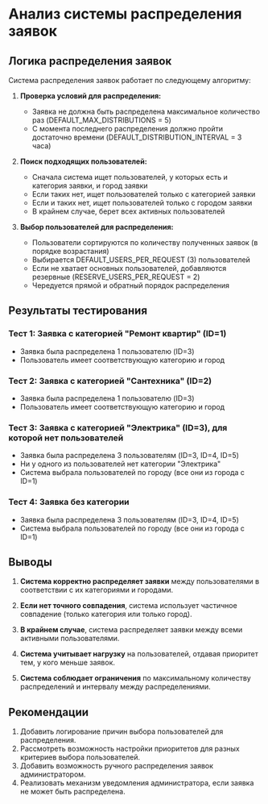 # Анализ системы распределения заявок

## Логика распределения заявок

Система распределения заявок работает по следующему алгоритму:

1. **Проверка условий для распределения:**
   - Заявка не должна быть распределена максимальное количество раз (DEFAULT_MAX_DISTRIBUTIONS = 5)
   - С момента последнего распределения должно пройти достаточно времени (DEFAULT_DISTRIBUTION_INTERVAL = 3 часа)

2. **Поиск подходящих пользователей:**
   - Сначала система ищет пользователей, у которых есть и категория заявки, и город заявки
   - Если таких нет, ищет пользователей только с категорией заявки
   - Если и таких нет, ищет пользователей только с городом заявки
   - В крайнем случае, берет всех активных пользователей

3. **Выбор пользователей для распределения:**
   - Пользователи сортируются по количеству полученных заявок (в порядке возрастания)
   - Выбирается DEFAULT_USERS_PER_REQUEST (3) пользователей
   - Если не хватает основных пользователей, добавляются резервные (RESERVE_USERS_PER_REQUEST = 2)
   - Чередуется прямой и обратный порядок распределения

## Результаты тестирования

### Тест 1: Заявка с категорией "Ремонт квартир" (ID=1)
- Заявка была распределена 1 пользователю (ID=3)
- Пользователь имеет соответствующую категорию и город

### Тест 2: Заявка с категорией "Сантехника" (ID=2)
- Заявка была распределена 1 пользователю (ID=3)
- Пользователь имеет соответствующую категорию и город

### Тест 3: Заявка с категорией "Электрика" (ID=3), для которой нет пользователей
- Заявка была распределена 3 пользователям (ID=3, ID=4, ID=5)
- Ни у одного из пользователей нет категории "Электрика"
- Система выбрала пользователей по городу (все они из города с ID=1)

### Тест 4: Заявка без категории
- Заявка была распределена 3 пользователям (ID=3, ID=4, ID=5)
- Система выбрала пользователей по городу (все они из города с ID=1)

## Выводы

1. **Система корректно распределяет заявки** между пользователями в соответствии с их категориями и городами.

2. **Если нет точного совпадения**, система использует частичное совпадение (только категория или только город).

3. **В крайнем случае**, система распределяет заявки между всеми активными пользователями.

4. **Система учитывает нагрузку** на пользователей, отдавая приоритет тем, у кого меньше заявок.

5. **Система соблюдает ограничения** по максимальному количеству распределений и интервалу между распределениями.

## Рекомендации

1. Добавить логирование причин выбора пользователей для распределения.
2. Рассмотреть возможность настройки приоритетов для разных критериев выбора пользователей.
3. Добавить возможность ручного распределения заявок администратором.
4. Реализовать механизм уведомления администратора, если заявка не может быть распределена. 